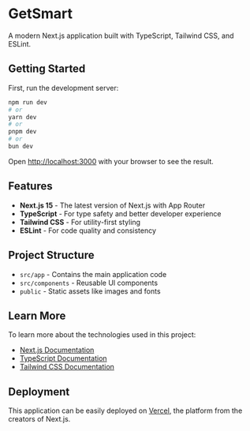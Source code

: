 # GetSmart

A modern Next.js application built with TypeScript, Tailwind CSS, and ESLint.

## Getting Started

First, run the development server:

```bash
npm run dev
# or
yarn dev
# or
pnpm dev
# or
bun dev
```

Open [http://localhost:3000](http://localhost:3000) with your browser to see the result.

## Features

- **Next.js 15** - The latest version of Next.js with App Router
- **TypeScript** - For type safety and better developer experience
- **Tailwind CSS** - For utility-first styling
- **ESLint** - For code quality and consistency

## Project Structure

- `src/app` - Contains the main application code
- `src/components` - Reusable UI components
- `public` - Static assets like images and fonts

## Learn More

To learn more about the technologies used in this project:

- [Next.js Documentation](https://nextjs.org/docs)
- [TypeScript Documentation](https://www.typescriptlang.org/docs/)
- [Tailwind CSS Documentation](https://tailwindcss.com/docs)

## Deployment

This application can be easily deployed on [Vercel](https://vercel.com/), the platform from the creators of Next.js.
